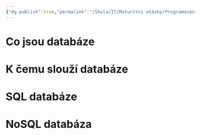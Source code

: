 ```yaml
---
{"dg-publish":true,"permalink":"/Škola/IT/Maturitní otázky/Programování/Databáze/","tags":["Maturitní_otázka","IT","Programování"],"created":"2023-12-19T09:11:50.151+01:00","updated":"2024-05-08T17:10:51.397+02:00"}
---
```


# Co jsou databáze
# K čemu slouží databáze
# SQL databáze
# NoSQL databáza